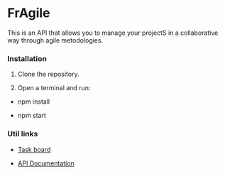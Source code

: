 # FrAgile

This is an API that allows you to manage your projectS in a collaborative way through agile metodologies.

### Installation

1) Clone the repository.

2) Open a terminal and run: 

- npm install

- npm start


### Util links

- [Task board](https://trello.com/b/DrGm8NV4/fragile)


- [API Documentation](https://fragile.docs.apiary.io)

